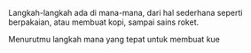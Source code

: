 Langkah-langkah ada di mana-mana, dari hal sederhana seperti berpakaian, atau membuat kopi, sampai sains roket.

Menurutmu langkah mana yang tepat untuk membuat kue 
